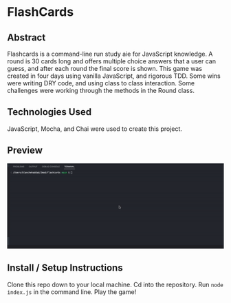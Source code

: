 # FlashCards

## Abstract

Flashcards is a command-line run study aie for JavaScript knowledge. A round is 30 cards long and offers multiple choice answers that a user can guess, and after each round the final score is shown. This game was created in four days using vanilla JavaScript, and rigorous TDD. Some wins were writing DRY code, and using class to class interaction. Some challenges were working through the methods in the Round class. 

## Technologies Used

JavaScript, Mocha, and Chai were used to create this project.

## Preview

![Gif of Preview](./assets/gifpreview.gif)

## Install / Setup Instructions

Clone this repo down to your local machine.
Cd into the repository.
Run `node index.js` in the command line.
Play the game!

